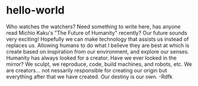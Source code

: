 # hello-world
Who watches the watchers?
Need something to write here, has anyone read Michio Kaku's "The Future of Humanity" recently? Our future sounds very exciting! Hopefully we can make technology that assists us instead of replaces us. Allowing humans to do what I believe they are best at which is create based on inspiration from our environment, and explore our senses. Humanity has always looked for a creator. Have we ever looked in the mirror? We sculpt, we reproduce, code, build machines, and robots, etc. We are creators... not nessarily responsible for creating our origin but everything after that we have created. Our destiny is our own. -Rdfk
